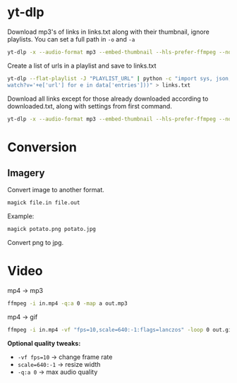 # yt-dlp
Download mp3's of links in links.txt along with their thumbnail, ignore playlists. You can set a full path in `-o` and `-a`
```bash
yt-dlp -x --audio-format mp3 --embed-thumbnail --hls-prefer-ffmpeg --no-playlist -o "%(title)s.%(ext)s" -a "./links.txt"
```
Create a list of urls in a playlist and save to links.txt
```bash
yt-dlp --flat-playlist -J "PLAYLIST_URL" | python -c "import sys, json; data=json.load(sys.stdin); print('\n'.join('https://www.youtube.com/  
watch?v='+e['url'] for e in data['entries']))" > links.txt
```
Download all links except for those already downloaded according to downloaded.txt, along with settings from first command.
```bash
yt-dlp -x --audio-format mp3 --embed-thumbnail --hls-prefer-ffmpeg --no-playlist -o "%(title)s.%(ext)s" -a "./links.txt" --download-archive "downloaded.txt"
```
# Conversion
## Imagery
Convert image to another format.
```bash
magick file.in file.out
```
Example:
```bash
magick potato.png potato.jpg
```
Convert png to jpg.
# Video
mp4 → mp3
```bash
ffmpeg -i in.mp4 -q:a 0 -map a out.mp3
```
mp4 → gif
```bash
ffmpeg -i in.mp4 -vf "fps=10,scale=640:-1:flags=lanczos" -loop 0 out.gif
```
**Optional quality tweaks:**
- `-vf fps=10` → change frame rate
- `scale=640:-1` → resize width
- `-q:a 0` → max audio quality
